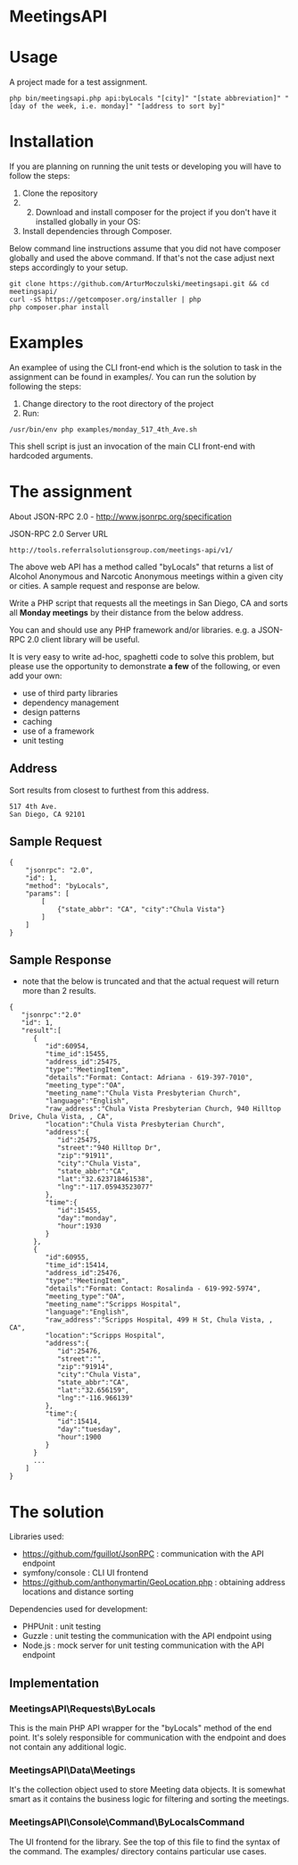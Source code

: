 MeetingsAPI
==================

Usage
=====
A project made for a test assignment.

```
php bin/meetingsapi.php api:byLocals "[city]" "[state abbreviation]" "[day of the week, i.e. monday]" "[address to sort by]"
```

Installation
============

If you are planning on running the unit tests or developing you will have to follow the steps:

1. Clone the repository
2. 2. Download and install composer for the project if you don't have it installed globally in your OS:
3. Install dependencies through Composer.

Below command line instructions assume that you did not have composer globally and used the above command. If
that's not the case adjust next steps accordingly to your setup.

```
git clone https://github.com/ArturMoczulski/meetingsapi.git && cd meetingsapi/
curl -sS https://getcomposer.org/installer | php
php composer.phar install
```

Examples
========

An examplee of using the CLI front-end which is the solution to task in the assignment can be found
in examples/. You can run the solution by following the steps:
1. Change directory to the root directory of the project
2. Run:
```
/usr/bin/env php examples/monday_517_4th_Ave.sh
```

This shell script is just an invocation of the main CLI front-end with hardcoded arguments.

The assignment
==================

About JSON-RPC 2.0 - http://www.jsonrpc.org/specification
    
JSON-RPC 2.0 Server URL

```endpoint
http://tools.referralsolutionsgroup.com/meetings-api/v1/
```

The above web API has a method called "byLocals" that returns a list of Alcohol Anonymous and Narcotic Anonymous meetings within a given city or cities. A sample request and response are below.

Write a PHP script that requests all the meetings in San Diego, CA and sorts all **Monday meetings** by their distance from the below address.

You can and should use any PHP framework and/or libraries. e.g. a JSON-RPC 2.0 client library will be useful.

It is very easy to write ad-hoc, spaghetti code to solve this problem, but please use the opportunity to demonstrate **a few** of the following, or even add your own:

  * use of third party libraries
  * dependency management
  * design patterns
  * caching
  * use of a framework
  * unit testing

Address
--------
Sort results from closest to furthest from this address.

```address
517 4th Ave.
San Diego, CA 92101
```

Sample Request
---------------
```request
{
    "jsonrpc": "2.0",
    "id": 1,
    "method": "byLocals",
    "params": [
    	[
         	{"state_abbr": "CA", "city":"Chula Vista"}
    	]
    ]
}
```

Sample Response
----------------
* note that the below is truncated and that the actual request will return more than 2 results.

```response
{  
   "jsonrpc":"2.0"
   "id": 1,
   "result":[  
      {  
         "id":60954,
         "time_id":15455,
         "address_id":25475,
         "type":"MeetingItem",
         "details":"Format: Contact: Adriana - 619-397-7010",
         "meeting_type":"OA",
         "meeting_name":"Chula Vista Presbyterian Church",
         "language":"English",
         "raw_address":"Chula Vista Presbyterian Church, 940 Hilltop Drive, Chula Vista, , CA",
         "location":"Chula Vista Presbyterian Church",
         "address":{  
            "id":25475,
            "street":"940 Hilltop Dr",
            "zip":"91911",
            "city":"Chula Vista",
            "state_abbr":"CA",
            "lat":"32.623718461538",
            "lng":"-117.05943523077"
         },
         "time":{  
            "id":15455,
            "day":"monday",
            "hour":1930
         }
      },
      {  
         "id":60955,
         "time_id":15414,
         "address_id":25476,
         "type":"MeetingItem",
         "details":"Format: Contact: Rosalinda - 619-992-5974",
         "meeting_type":"OA",
         "meeting_name":"Scripps Hospital",
         "language":"English",
         "raw_address":"Scripps Hospital, 499 H St, Chula Vista, , CA",
         "location":"Scripps Hospital",
         "address":{  
            "id":25476,
            "street":"",
            "zip":"91914",
            "city":"Chula Vista",
            "state_abbr":"CA",
            "lat":"32.656159",
            "lng":"-116.966139"
         },
         "time":{  
            "id":15414,
            "day":"tuesday",
            "hour":1900
         }
      }
      ...
    ]
}
```

The solution
==================
Libraries used:
* https://github.com/fguillot/JsonRPC : communication with the API endpoint
* symfony/console : CLI UI frontend
* https://github.com/anthonymartin/GeoLocation.php : obtaining address locations and distance sorting

Dependencies used for development:
* PHPUnit : unit testing
* Guzzle : unit testing the communication with the API endpoint using
* Node.js : mock server for unit testing communication with the API endpoint

Implementation
-----------------
### MeetingsAPI\Requests\ByLocals

This is the main PHP API wrapper for the "byLocals" method of the end point. It's solely responsible
for communication with the endpoint and does not contain any additional logic.

### MeetingsAPI\Data\Meetings

It's the collection object used to store Meeting data objects. It is somewhat smart as it
contains the business logic for filtering and sorting the meetings.

### MeetingsAPI\Console\Command\ByLocalsCommand

The UI frontend for the library. See the top of this file to find the syntax of the command.
The examples/ directory contains particular use cases.
